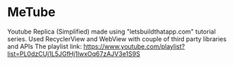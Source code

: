 # MeTube
Youtube Replica (Simplified) made using "letsbuildthatapp.com" tutorial series.
Used RecyclerView and WebView with couple of third party libraries and APIs
The playlist link: https://www.youtube.com/playlist?list=PL0dzCUj1L5JGfHj1lwxOq67zAJV3e1S9S
